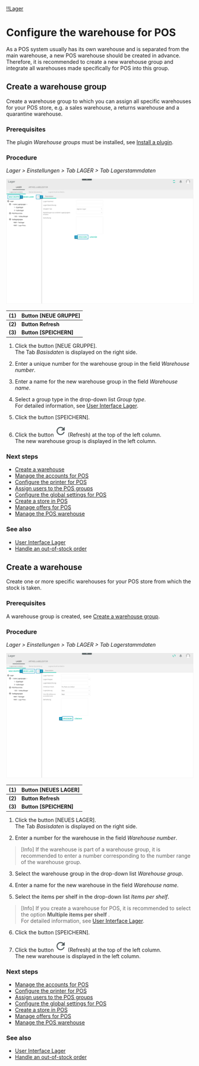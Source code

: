 [!!Lager](Actindo/Lager)
# Configure the warehouse for POS

As a POS system usually has its own warehouse and is separated from the main warehouse, a new POS warehouse should be created in advance.
Therefore, it is recommended to create a new warehouse group and integrate all warehouses made specifically for POS into this group.


## Create a warehouse group

Create a warehouse group to which you can assign all specific warehouses for your POS store, e.g. a sales warehouse, a returns warehouse and a quarantine warehouse.

### Prerequisites

The plugin *Warehouse groups* must be installed, see [Install a plugin](to_be_completed).

### Procedure
*Lager > Einstellungen > Tab LAGER > Tab Lagerstammdaten*

![Neue Lagergruppe](/Assets/Screenshots/Lager/Einstellungen/Lager/Lagerstammdaten/NeueGruppe_Basisdaten01.png "[Neue Lagergruppe]")

| (1) |**Button [NEUE GRUPPE]**|
|-----|---------------------|
|**(2)**|**Button Refresh**|
|**(3)**|**Button [SPEICHERN]**|

1. Click the button [NEUE GRUPPE].   
  The Tab *Basisdaten* is displayed on the right side.

2. Enter a unique number for the warehouse group in the field *Warehouse number*.

3. Enter a name for the new warehouse group in the field *Warehouse name*.

4. Select a group type in the drop-down list *Group type*.   
  For detailed information, see [User Interface Lager](/Lager/UserInterface/00_UserInterface.md).

5. Click the button [SPEICHERN].

6. Click the button ![Refresh Icon](/Assets/Icons/Refresh01.png "[Refresh Icon]") (Refresh) at the top of the left column.   
  The new warehouse group is displayed in the left column.

### Next steps

  - [Create a warehouse](#create-a-warehouse)
  - [Manage the accounts for POS](02_ManageAccounts.md)
  - [Configure the printer for POS](03_ConfigurePrinter.md)
  - [Assign users to the POS groups](04_AssignUsers.md)
  - [Configure the global settings for POS](05_ConfigureGlobalSettings.md)
  - [Create a store in POS](06_CreateStore.md)
  - [Manage offers for POS](07_ManageOffers.md)
  - [Manage the POS warehouse](08_ManageWarehouse.md)  

### See also

  - [User Interface Lager](/Lager/UserInterface/00_UserInterface.md)
  - [Handle an out-of-stock order](VenduoPOS/Troubleshooting/01_OutOfStockOrder.md)


## Create a warehouse

Create one or more specific warehouses for your POS store from which the stock is taken.

### Prerequisites
A warehouse group is created, see [Create a warehouse group](#create-a-warehouse-group).

### Procedure
*Lager > Einstellungen > Tab LAGER > Tab Lagerstammdaten*

![Neues Lager](/Assets/Screenshots/Lager/Einstellungen/Lager/Lagerstammdaten/NeuesLager_Basisdaten01.png "[Neues Lager]")

| (1) | **Button [NEUES LAGER]** |
|-----|---------------------|
|**(2)**|**Button Refresh**|
|**(3)**|**Button [SPEICHERN]**|

1. Click the button [NEUES LAGER].   
  The Tab *Basisdaten* is displayed on the right side.

2. Enter a number for the warehouse in the field *Warehouse number*.

  > [Info] If the warehouse is part of a warehouse group, it is recommended to enter a number corresponding to the number range of the warehouse group.

3. Select the warehouse group in the drop-down list *Warehouse group*.

4. Enter a name for the new warehouse in the field *Warehouse name*.

5. Select the items per shelf in the drop-down list *Items per shelf*.

  > [Info] If you create a warehouse for POS, it is recommended to select the option **Multiple items per shelf** .   
  For detailed information, see [User Interface Lager](/Lager/UserInterface/00_UserInterface.md).

6. Click the button [SPEICHERN].

7. Click the button ![Refresh Icon](/Assets/Icons/Refresh01.png "[Refresh Icon]") (Refresh) at the top of the left column.   
  The new warehouse is displayed in the left column.

### Next steps

- [Manage the accounts for POS](02_ManageAccounts.md)
- [Configure the printer for POS](03_ConfigurePrinter.md)
- [Assign users to the POS groups](04_AssignUsers.md)
- [Configure the global settings for POS](05_ConfigureGlobalSettings.md)
- [Create a store in POS](06_CreateStore.md)
- [Manage offers for POS](07_ManageOffers.md)
- [Manage the POS warehouse](08_ManageWarehouse.md)  

### See also

- [User Interface Lager](/Lager/UserInterface/00_UserInterface.md)
- [Handle an out-of-stock order](VenduoPOS/Troubleshooting/01_OutOfStockOrder.md)

